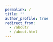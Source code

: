 ```yaml
---
permalink: /
title: ""
author_profile: true
redirect_from: 
  - /about/
  - /about.html
---
```


<!-- Subsection header
======
Text -->
